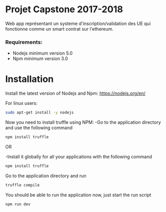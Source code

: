 # Projet Capstone 2017-2018

Web app représentant un systeme d'inscription/validation des UE qui fonctionne comme un smart contrat sur l'ethereum.


### Requirements:
- Nodejs minimum version 5.0
- Npm minimum version 3.0

# Installation
Install the latest version of Nodejs and Npm:
https://nodejs.org/en/

For linux users: 
```sh
sudo apt-get install -y nodejs
```

Now you need to install truffle using NPM:
-Go to the application directory and use the following command
```sh
npm install truffle
```

OR

-Install it globally for all your applications with the following command

```sh
npm install truffle
```

Go to the application directory and run
```sh
truffle compile
```
You should be able to run the application now, just start the run script
```sh
npm run dev
```

